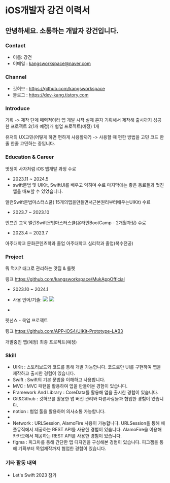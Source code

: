 # iOS개발자 강건 이력서

## 안녕하세요. **소통하는 개발자** 강건입니다.

### Contact
- 이름: 강건
- 이메일 : kangsworkspace@naver.com

### Channel
- 깃허브 : https://github.com/kangsworkspace
- 블로그 : https://dev-kang.tistory.com

### Introduce

기획 -> 제작 단계 매력적이라 앱 개발 시작
실제 혼자 기획해서 제작해 출시까지 성공한 프로젝트 2(1개 예정)개
협업 프로젝트(예정) 1개

유저의 UX고민(어떻게 하면 편하게 사용할까?) -> 사용할 때 편한 방법을 고민
코드 한줄 한줄 고민하는 중입니다.

### Education &  Career

멋쟁이 사자처럼  iOS 앱개발 과정 수료
- 2023.11 ~ 2024.5
- swift문법 및 UIKit, SwiftUI를 배우고 익히며 수료 마지막에는 좋은 동료들과 멋진앱을 배포할 수 있었습니다.

앨런Swift문법마스터스쿨( 15개의앱을만들면서근본원리부터배우는UIKit) 수료
- 2023.7 ~ 2023.10

인프런 교육 앨런Swift문법마스터스쿨(온라인BootCamp - 2개월과정) 수료
- 2023.4 ~ 2023.7

아주대학교 문화콘텐츠학과 졸업
아주대학교 심리학과 졸업(복수전공)

### Project
뭐 먹지? 태그로 관리하는 맛집 & 룰렛

링크 https://github.com/kangsworkspace/MukAppOfficial

- 2023.10 ~ 2024.1
- 사용 언어/기술: <img src="https://img.shields.io/badge/Swift-F05138?style=for-the-badge&logo=Swift&logoColor=white"> <img src="https://img.shields.io/badge/UIKit-2396F3?style=for-the-badge&logo=Swift&logoColor=white">

- 

펫션쇼 - 목업 프로젝트

링크 https://github.com/APP-iOS4/UIKit-Prototype-LAB3



개발중인 앱(예정)
최종 프로젝트(예정)

###  Skill
- UIKit : 스토리보드와 코드를 통해 개발 가능합니다. 코드로만 UI를 구현하여 앱을 제작하고 출시한 경험이 있습니다.
- Swift : Swift의 기본 문법을 이해하고 사용합니다.
- MVC : MVC 패턴을 활용하여 앱을 만들어본 경험이 있습니다.
- Framework And Library : CoreData를 활용해 앱을 출시한 경험이 있습니다.
- Git&Github : 깃허브를 활용한 앱 버전 관리와 다른사람들과 협업한 경험이 있습니다.
- notion : 협업 툴을 활용하여 의사소통 가능합니다.
- 
- Network : URLSession, AlamoFire 사용이 가능합니다. URLSession을 통해 애플뮤직에서 제공하는 REST API를 사용한 경험이 있습니다. AlamoFire을 이용해 카카오에서 제공하는 REST API를 사용한 경험이 있습니다.
- figma : 피그마를 통해 간단한 앱 디자인을 구성해본 경험이 있습니다. 피그잼을 통해 기획부터 목업제작까지 협업한 경험이 있습니다.


### 기타 활동 내역
- Let's Swift 2023 참가
